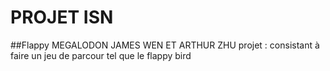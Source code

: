 # PROJET ISN
##Flappy MEGALODON
JAMES WEN ET ARTHUR ZHU
projet : consistant à faire un jeu de parcour tel que le flappy bird
